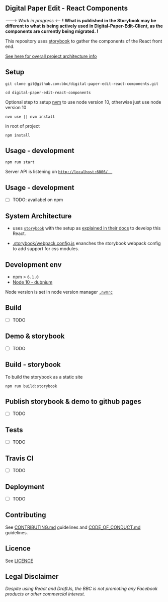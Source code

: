 
## Digital Paper Edit - React Components 

---> _Work in progress_ <--
**! What is published in the Storybook may be different to what is being actively used in Digital-Paper-Edit-Client, as the components are currently being migrated. !**

<!-- _One liner + link to confluence page_
_Screenshot of UI - optional_ -->
This repository uses [storybook](https://storybook.js.org) to gather the components of the React front end.

[See here for overall project architecture info](https://github.com/bbc/digital-paper-edit-client#project-architecture)


## Setup
<!-- _stack - optional_
_How to build and run the code/app_ -->

```
git clone git@github.com:bbc/digital-paper-edit-react-components.git
```

```
cd digital-paper-edit-react-components
```

Optional step to setup [nvm](https://github.com/nvm-sh/nvm) to use node version 10, otherwise just use node version 10
```
nvm use || nvm install
```

in root of project
```
npm install
```

## Usage - development

```
npm run start
```
 
Server API is listening on [`http://localhost:6006/  `](http://localhost:6006)

## Usage - development

- [ ] TODO: availabel on npm

<!-- Available on `npm` [npm - `@bbc/react-transcript-editor`](https://www.npmjs.com/package/@bbc/react-transcript-editor) -->


<!-- ```
npm install @bbc/react-transcript-editor
``` -->

## System Architecture
<!-- _High level overview of system architecture_ -->

- uses [`storybook`](https://storybook.js.org) with the setup as [explained in their docs](https://storybook.js.org/docs/guides/guide-react/) to develop this React.
<!-- - This uses [CSS Modules](https://github.com/css-modules/css-modules) to contain the scope of the css for this component. -->
- [.storybook/webpack.config.js](./.storybook/webpack.config.js) enanches the storybook webpack config to add support for css modules.
<!-- - The parts of the component are inside [`./packages`](./packages) -->
<!-- - [babel.config.js](./babel.config.js) provides root level system config for [babel 7](https://babeljs.io/docs/en/next/config-files#project-wide-configuration). -->


## Development env
 <!-- _How to run the development environment_
_Coding style convention ref optional, eg which linter to use_
_Linting, github pre-push hook - optional_ -->

- npm > `6.1.0`
- [Node 10 - dubnium](https://scotch.io/tutorials/whats-new-in-node-10-dubnium)

Node version is set in node version manager [`.nvmrc`](https://github.com/creationix/nvm#nvmrc)


## Build

<!-- _How to run build_ -->

- [ ] TODO

<!-- > To transpile `./packages` and create a build in the `./dist` folder, run:

```
npm run build:component
``` -->

## Demo & storybook

- [ ] TODO

<!-- - **Storybook** can bew viewed at [https://bbc.github.io/react-transcript-editor/](https://bbc.github.io/react-transcript-editor/)

- **Demo** can be viewed at [https://bbc.github.io/react-transcript-editor/iframe.html?id=demo--default](https://bbc.github.io/react-transcript-editor/iframe.html?id=demo--default)
 -->


## Build - storybook
To build the storybook as a static site

```
npm run build:storybook
```

## Publish storybook & demo to github pages

- [ ] TODO

<!-- 
This github repository uses [github pages](https://pages.github.com/) to host the storybook and the demo of the component

```
npm run deploy:ghpages
```

add to git, and push to origin master to update


Alternatively If you simply want to build the demo locally in the `build` folder then just

```
npm run build:storybook
```

you can then run this command to serve the static site locally

```
npm run build:storybook:serve
``` -->

## Tests
<!-- _How to carry out tests_ -->

- [ ] TODO

<!-- Test coverage using [`jest`](https://jestjs.io/), to run tests

```
npm run test
```

During development you can use

```
npm run test:watch
``` -->

## Travis CI

- [ ] TODO

<!-- On commit this repo uses the [.travis.yml](./.travis.yml) config tu run the automated test on [travis CI](https://travis-ci.org/bbc/react-transcript-editor). -->

## Deployment

<!-- _How to deploy the code/app into test/staging/production_ -->

- [ ] TODO

<!-- To push to [npm - `@bbc/react-transcript-editor`](https://www.npmjs.com/package/@bbc/react-transcript-editor)

```
npm publish:public
```

This runs `npm run build:component` and `npm publish --access public` under the hood

> Note that only `README.md` and the `dist` folders are published to npm. -->

## Contributing

See [CONTRIBUTING.md](./CONTRIBUTING.md) guidelines and [CODE_OF_CONDUCT.md](./CODE_OF_CONDUCT.md) guidelines.

## Licence
<!-- mention MIT Licence -->
See [LICENCE](./LICENCE.md)

## Legal Disclaimer

_Despite using React and DraftJs, the BBC is not promoting any Facebook products or other commercial interest._
